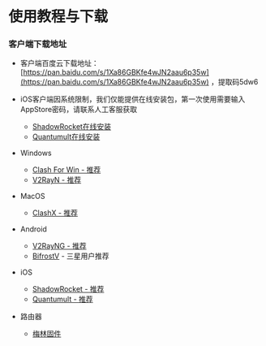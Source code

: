 # 使用教程与下载



### 客户端下载地址

* 客户端百度云下载地址：[https://pan.baidu.com/s/1Xa86GBKfe4wJN2aau6p35w](https://pan.baidu.com/s/1Xa86GBKfe4wJN2aau6p35w) ，提取码5dw6
* iOS客户端因系统限制，我们仅能提供在线安装包，第一次使用需要输入AppStore密码，请联系人工客服获取

  * [ShadowRocket在线安装](https://ivynet.fun/ios/quantumult/index.html)
  * [Quantumult在线安装](https://ivynet.fun/ios/quantumult/index.html)

* Windows
  * [Clash For Win - 推荐](win/clash.md)
  * [V2RayN - 推荐](win/v2rayn.md)
* MacOS
  * [ClashX - 推荐](macos/clashx.md)
* Android
  * [V2RayNG - 推荐](android/v2rayng.md)
  * [BifrostV](android/bifrostv.md) - 三星用户推荐
* iOS
  * [ShadowRocket - 推荐](ios/shadowrocket.md)
  * [Quantumult - 推荐](ios/quantumult.md)
* 路由器
  * [梅林固件](router/merlin.md)


